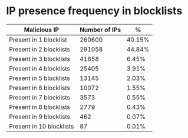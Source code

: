 # IP presence frequency in blocklists
| Malicious IP | Number of IPs | % |
|----|----|----|
| Present in 1 blocklist | 260600 | 40.15% |
| Present in 2 blocklists | 291058 | 44.84% |
| Present in 3 blocklists | 41858 | 6.45% |
| Present in 4 blocklists | 25405 | 3.91% |
| Present in 5 blocklists | 13145 | 2.03% |
| Present in 6 blocklists | 10072 | 1.55% |
| Present in 7 blocklists | 3573 | 0.55% |
| Present in 8 blocklists | 2779 | 0.43% |
| Present in 9 blocklists | 462 | 0.07% |
| Present in 10 blocklists | 87 | 0.01% |
